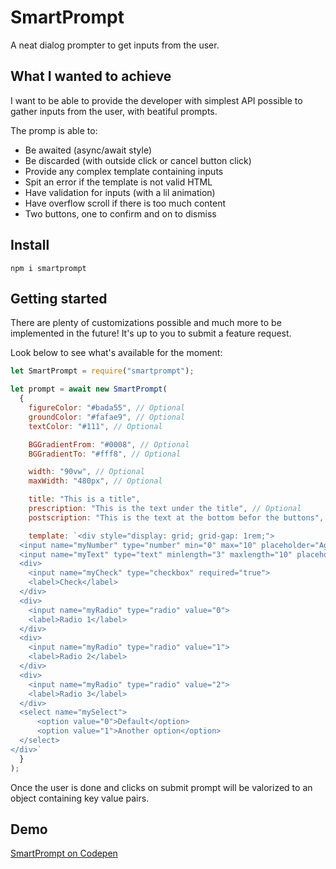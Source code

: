 # SmartPrompt

A neat dialog prompter to get inputs from the user.

## What I wanted to achieve

I want to be able to provide the developer with simplest API possible to gather inputs from the user, with beatiful prompts.

The promp is able to:
- Be awaited (async/await style)
- Be discarded (with outside click or cancel button click)
- Provide any complex template containing inputs
- Spit an error if the template is not valid HTML
- Have validation for inputs (with a lil animation)
- Have overflow scroll if there is too much content
- Two buttons, one to confirm and on to dismiss

## Install

`npm i smartprompt`

## Getting started

There are plenty of customizations possible and much more to be implemented in the future!
It's up to you to submit a feature request.

Look below to see what's available for the moment:

```js
let SmartPrompt = require("smartprompt");

let prompt = await new SmartPrompt(
  {
    figureColor: "#bada55", // Optional
    groundColor: "#fafae9", // Optional
    textColor: "#111", // Optional

    BGGradientFrom: "#0008", // Optional
    BGGradientTo: "#fff8", // Optional

    width: "90vw", // Optional
    maxWidth: "480px", // Optional

    title: "This is a title",
    prescription: "This is the text under the title", // Optional
    postscription: "This is the text at the bottom befor the buttons", // Optional

    template: `<div style="display: grid; grid-gap: 1rem;">
  <input name="myNumber" type="number" min="0" max="10" placeholder="Age">
  <input name="myText" type="text" minlength="3" maxlength="10" placeholder="Username" required="true">
  <div>
    <input name="myCheck" type="checkbox" required="true">
    <label>Check</label>
  </div>
  <div>
    <input name="myRadio" type="radio" value="0">
    <label>Radio 1</label>
  </div>
  <div>
    <input name="myRadio" type="radio" value="1">
    <label>Radio 2</label>
  </div>
  <div>
    <input name="myRadio" type="radio" value="2">
    <label>Radio 3</label>
  </div>
  <select name="mySelect">
      <option value="0">Default</option>
      <option value="1">Another option</option>
  </select>
</div>`
  }
);
```

Once the user is done and clicks on submit prompt will be valorized to an object containing key value pairs.

## Demo

[SmartPrompt on Codepen](https://codepen.io/eternalsunshineofspotlessmind/pen/WNOVdyQ?editors=0010)

